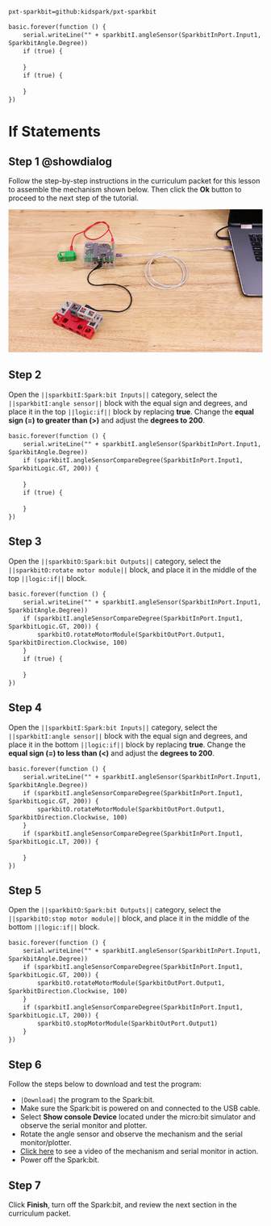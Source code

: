 ```package
pxt-sparkbit=github:kidspark/pxt-sparkbit
```

```template
basic.forever(function () {
    serial.writeLine("" + sparkbitI.angleSensor(SparkbitInPort.Input1, SparkbitAngle.Degree))
    if (true) {
    	
    }
    if (true) {
    	
    }
})
```

# If Statements

## Step 1 @showdialog

Follow the step-by-step instructions in the curriculum packet for this lesson to assemble the mechanism shown below. Then click the **Ok** button to proceed to the next step of the tutorial.

![if-statements-2](https://raw.githubusercontent.com/KidSpark/tutorials/master/assets/2-2-if-statements-2.png)

## Step 2

Open the ``||sparkbitI:Spark:bit Inputs||`` category, select the ``||sparkbitI:angle sensor||`` block with the equal sign and degrees, and place it in the top ``||logic:if||`` block by replacing **true**. Change the **equal sign (=) to greater than (>)** and adjust the **degrees to 200**.

``` blocks
basic.forever(function () {
    serial.writeLine("" + sparkbitI.angleSensor(SparkbitInPort.Input1, SparkbitAngle.Degree))
    if (sparkbitI.angleSensorCompareDegree(SparkbitInPort.Input1, SparkbitLogic.GT, 200)) {
    	
    }
    if (true) {
    	
    }
})
```

## Step 3

Open the ``||sparkbitO:Spark:bit Outputs||`` category, select the ``||sparkbitO:rotate motor module||`` block, and place it in the middle of the top ``||logic:if||`` block.

```blocks
basic.forever(function () {
    serial.writeLine("" + sparkbitI.angleSensor(SparkbitInPort.Input1, SparkbitAngle.Degree))
    if (sparkbitI.angleSensorCompareDegree(SparkbitInPort.Input1, SparkbitLogic.GT, 200)) {
        sparkbitO.rotateMotorModule(SparkbitOutPort.Output1, SparkbitDirection.Clockwise, 100)
    }
    if (true) {
    	
    }
})
```

## Step 4

Open the ``||sparkbitI:Spark:bit Inputs||`` category, select the ``||sparkbitI:angle sensor||`` block with the equal sign and degrees, and place it in the bottom ``||logic:if||`` block by replacing **true**. Change the **equal sign (=) to less than (<)** and adjust the **degrees to 200**.

```blocks
basic.forever(function () {
    serial.writeLine("" + sparkbitI.angleSensor(SparkbitInPort.Input1, SparkbitAngle.Degree))
    if (sparkbitI.angleSensorCompareDegree(SparkbitInPort.Input1, SparkbitLogic.GT, 200)) {
        sparkbitO.rotateMotorModule(SparkbitOutPort.Output1, SparkbitDirection.Clockwise, 100)
    }
    if (sparkbitI.angleSensorCompareDegree(SparkbitInPort.Input1, SparkbitLogic.LT, 200)) {
    	
    }
})
```

## Step 5

Open the ``||sparkbitO:Spark:bit Outputs||`` category, select the ``||sparkbitO:stop motor module||`` block, and place it in the middle of the bottom ``||logic:if||`` block.

```blocks
basic.forever(function () {
    serial.writeLine("" + sparkbitI.angleSensor(SparkbitInPort.Input1, SparkbitAngle.Degree))
    if (sparkbitI.angleSensorCompareDegree(SparkbitInPort.Input1, SparkbitLogic.GT, 200)) {
        sparkbitO.rotateMotorModule(SparkbitOutPort.Output1, SparkbitDirection.Clockwise, 100)
    }
    if (sparkbitI.angleSensorCompareDegree(SparkbitInPort.Input1, SparkbitLogic.LT, 200)) {
        sparkbitO.stopMotorModule(SparkbitOutPort.Output1)
    }
})
```

## Step 6

Follow the steps below to download and test the program:
* ``|Download|`` the program to the Spark:bit.
* Make sure the Spark:bit is powered on and connected to the USB cable.
* Select **Show console Device** located under the micro:bit simulator and observe the serial monitor and plotter.
* Rotate the angle sensor and observe the mechanism and the serial monitor/plotter.
* [Click here](https://kidsparkeducation.org/media/2362) to see a video of the mechanism and serial monitor in action.
* Power off the Spark:bit.

## Step 7

Click **Finish**, turn off the Spark:bit, and review the next section in the curriculum packet.